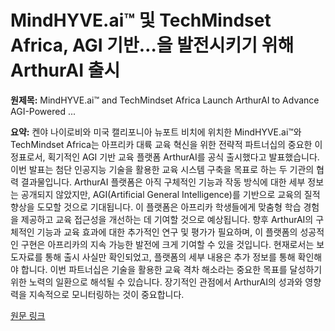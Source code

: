 # MindHYVE.ai™ 및 TechMindset Africa, AGI 기반…을 발전시키기 위해 ArthurAI 출시

**원제목:** MindHYVE.ai™ and TechMindset Africa Launch ArthurAI to Advance AGI-Powered ...

**요약:** 켄야 나이로비와 미국 캘리포니아 뉴포트 비치에 위치한 MindHYVE.ai™와 TechMindset Africa는 아프리카 대륙 교육 혁신을 위한 전략적 파트너십의 중요한 이정표로서, 획기적인 AGI 기반 교육 플랫폼 ArthurAI를 공식 출시했다고 발표했습니다.  이번 발표는 첨단 인공지능 기술을 활용한 교육 시스템 구축을 목표로 하는 두 기관의 협력 결과물입니다.  ArthurAI 플랫폼은 아직 구체적인 기능과 작동 방식에 대한 세부 정보는 공개되지 않았지만,  AGI(Artificial General Intelligence)를 기반으로 교육의 질적 향상을 도모할 것으로 기대됩니다.  이 플랫폼은 아프리카 학생들에게 맞춤형 학습 경험을 제공하고 교육 접근성을 개선하는 데 기여할 것으로 예상됩니다.  향후 ArthurAI의 구체적인 기능과 교육 효과에 대한 추가적인 연구 및 평가가 필요하며,  이 플랫폼의 성공적인 구현은 아프리카의 지속 가능한 발전에 크게 기여할 수 있을 것입니다.  현재로서는 보도자료를 통해 출시 사실만 확인되었고,  플랫폼의 세부 내용은 추가 정보를 통해 확인해야 합니다.  이번 파트너십은 기술을 활용한 교육 격차 해소라는 중요한 목표를 달성하기 위한 노력의 일환으로 해석될 수 있습니다.  장기적인 관점에서 ArthurAI의 성과와 영향력을 지속적으로 모니터링하는 것이 중요합니다.

[원문 링크](https://www.theglobeandmail.com/investing/markets/markets-news/Newswire.ca/33545648/mindhyve-ai-and-techmindset-africa-launch-arthurai-to-advance-agi-powered-education-across-africa/)
